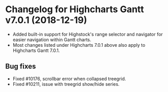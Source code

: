 # Changelog for Highcharts Gantt v7.0.1 (2018-12-19)

- Added built-in support for Highstock's range selector and navigator for easier navigation within Gantt charts.
- Most changes listed under Highcharts 7.0.1 above also apply to Highcharts Gantt 7.0.1.

## Bug fixes
- Fixed #10176, scrollbar error when collapsed treegrid.
- Fixed #10211, issue with treegrid show/hide series.


